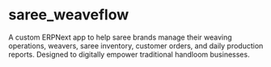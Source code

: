 # saree_weaveflow
A custom ERPNext app to help saree brands manage their weaving operations, weavers, saree inventory, customer orders, and daily production reports. Designed to digitally empower traditional handloom businesses.
